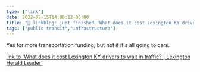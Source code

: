 ```yaml
---
type: ["link"]
date: 2022-02-15T14:00:12-05:00
title: "🔗 linkblog: just finished 'What does it cost Lexington KY drivers to wait in traffic? | Lexington Herald Leader'"
tags: ["public transit","infrastructure"]
---
```

Yes for more transportation funding, but not if it's all going to cars.
 
[link to 'What does it cost Lexington KY drivers to wait in traffic? | Lexington Herald Leader'](https://www.kentucky.com/news/local/counties/fayette-county/article258418128.html)
